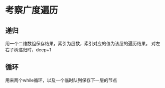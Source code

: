 # 考察广度遍历
## 递归
用一个二维数组保存结果，索引为层数，索引对应的值为该层的遍历结果。
对左右子树递归时，deep+1

## 循环
用来两个while循环，以及一个临时队列保存下一层的节点